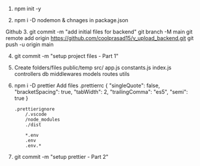 1.  npm init -y

2.  npm i -D nodemon & chnages in package.json

Github
3.  git commit -m "add initial files for backend"
    git branch -M main
    git remote add origin https://github.com/coolprasad15/v_upload_backend.git
    git push -u origin main

4.  git commit -m "setup project files - Part 1"

5.  Create folders/files
    public/temp
    src/
        app.js
        constants.js
        index.js
        controllers
        db
        middlewares
        models
        routes
        utils

6.  npm i -D prettier
    Add files
        .prettierrc
            {
                "singleQuote": false,
                "bracketSpacing": true,
                "tabWidth": 2,
                "trailingComma": "es5",
                "semi": true
            }

        .prettierignore
            /.vscode
            /node_modules
            ./dist

            *.env
            .env
            .env.*
7.  git commit -m "setup prettier - Part 2"

